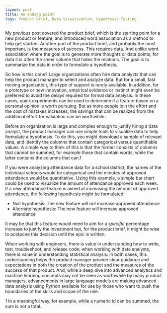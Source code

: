 ```yaml
---
layout: post
title: An ending point
tags: Product Brief, Data Visualization, Hypothesis Testing
---
```


My previous post covered the product brief, which is the starting point for a new product or feature, and introduced word association as a method to help get started.  Another part of the product brief, and probably the most important, is the measures of success.  This requires data.  And unlike word association where the goal is to generate more thoughts or data points, for data it is often the sheer volume that hides the relations.  The goal is to summarize the data in order to formulate a hypothesis.  

So how is this done?  Large organizations often hire data analysts that can help the product manager to select and analyze data.  But for a small, fast moving organization, this type of support is rarely available.  In addition, for a prototype or new innovation, empirical evidence or instinct might even be preferred to avoid the delays required for formal data analysis.  In these cases, quick experiments can be used to determine if a feature based on a personal opinion is worth pursuing.  But as more people join the effort and the cost of mistakes increases, the savings that can be realized from the additional effort for validation can be worthwhile.

Before an organization is large and complex enough to justify hiring a data analyst, the product manager can use simple tools to visualize data to help formulate a hypothesis.  To do this, you might download a sample of relevant data, and identify the columns that contain categorical versus quantifiable values.  A simple way to think of this is that the former consists of columns that cannot be summed, for example those that contain words, while the latter contains the columns that can.1   

If you were analyzing attendance data for a school district, the names of the individual schools would be categorical and the minutes of approved attendance would be quantitative.  Using this example, a simple bar chart could be used to visualize the amount of attendance approved each week.  If a new attendance feature is aimed at increasing the amount of approved attendance, the following hypothesis might be formulated:

- Null hypothesis:  The new feature will not increase approved attendance
- Alternate hypothesis:  The new feature will increase approved attendance
	
It may be that this feature would need to aim for a *specific* percentage increase to justify the investment but, for the product brief, it might be wise to postpone this decision until the epic is written.

When working with engineers, there is value in understanding how to write, test, troubleshoot, and release code; when working with data analysts, there is value in understanding statistical analysis:  In both cases, this understanding helps the product manager provide clear guidance and expectations in both the creation of the product and the measures of the success of that product.  And, while a deep dive into advanced analytics and machine learning concepts may not be seen as worthwhile by many product managers, advancements in large language models are making advanced data analysis using Python available for use by those who want to push the boundaries of the skills and scope of the role.

1 In a meaningful way, for example, while a numeric id can be summed, the sum is not a total.
